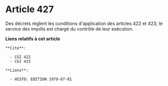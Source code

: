 # Article 427

Des décrets règlent les conditions d'application des articles 422 et 423; le service des impôts est chargé du contrôle de
leur exécution.

**Liens relatifs à cet article**

	**Cite**:

	  - CGI 422
	  - CGI 423

	**Liens**:

	  - HISTO: EDITION 1979-07-01
